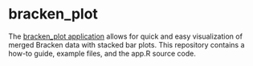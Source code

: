 # bracken_plot
The [bracken_plot application](https://acvill.shinyapps.io/bracken_plot/) allows for quick and easy visualization of merged Bracken data with stacked bar plots. This repository contains a how-to guide, example files, and the app.R source code. 
